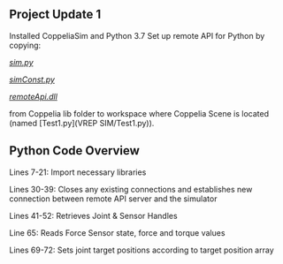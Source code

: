## Project Update 1
Installed CoppeliaSim and Python 3.7
Set up remote API for Python by copying:

[*sim.py*](VREPSIM/sim.py)

[*simConst.py*](VREPSIM/simConst.py)

[*remoteApi.dll*](VREPSIM/remoteApi.dll)

from Coppelia lib folder to workspace where Coppelia Scene is located (named [Test1.py](VREP SIM/Test1.py)).

## Python Code Overview
Lines 7-21: Import necessary libraries

Lines 30-39: Closes any existing connections and establishes new connection between remote API server and the simulator

Lines 41-52: Retrieves Joint & Sensor Handles

Line 65: Reads Force Sensor state, force and torque values

Lines 69-72: Sets joint target positions according to target position array
